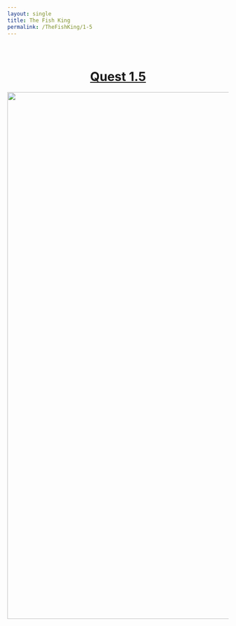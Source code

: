 ```yaml
---
layout: single
title: The Fish King
permalink: /TheFishKing/1-5
---
```


<div style="text-align:center; padding-top:20px;padding-bottom:20px">
    <h1><u><b>Quest 1.5 </b> </u> </h1>
    <img style="width:1200px" src="/assets/TheFishKing/5.PNG" alt="The Fish King">
</div>
